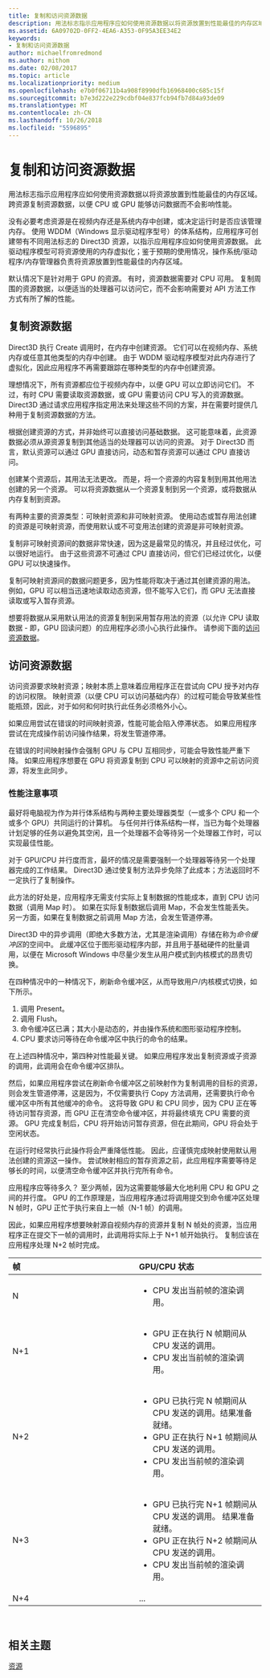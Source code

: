 ```yaml
---
title: 复制和访问资源数据
description: 用法标志指示应用程序应如何使用资源数据以将资源放置到性能最佳的内存区域。 跨资源复制资源数据，以便 CPU 或 GPU 能够访问数据而不会影响性能。
ms.assetid: 6A09702D-0FF2-4EA6-A353-0F95A3EE34E2
keywords:
- 复制和访问资源数据
author: michaelfromredmond
ms.author: mithom
ms.date: 02/08/2017
ms.topic: article
ms.localizationpriority: medium
ms.openlocfilehash: e7b0f06711b4a908f8990dfb16968400c685c15f
ms.sourcegitcommit: b7e3d222e229cdbf04e837fcb94fb7d84a93de09
ms.translationtype: MT
ms.contentlocale: zh-CN
ms.lasthandoff: 10/26/2018
ms.locfileid: "5596895"
---
```

# <a name="copying-and-accessing-resource-data"></a>复制和访问资源数据


用法标志指示应用程序应如何使用资源数据以将资源放置到性能最佳的内存区域。 跨资源复制资源数据，以便 CPU 或 GPU 能够访问数据而不会影响性能。

没有必要考虑资源是在视频内存还是系统内存中创建，或决定运行时是否应该管理内存。 使用 WDDM（Windows 显示驱动程序型号）的体系结构，应用程序可创建带有不同用法标志的 Direct3D 资源，以指示应用程序应如何使用资源数据。 此驱动程序模型可将资源使用的内存虚拟化；鉴于预期的使用情况，操作系统/驱动程序/内存管理器负责将资源放置到性能最佳的内存区域。

默认情况下是针对用于 GPU 的资源。 有时，资源数据需要对 CPU 可用。 复制周围的资源数据，以便适当的处理器可以访问它，而不会影响需要对 API 方法工作方式有所了解的性能。

## <a name="span-idcopyingspanspan-idcopyingspanspan-idcopyingspancopying-resource-data"></a><span id="Copying"></span><span id="copying"></span><span id="COPYING"></span>复制资源数据


Direct3D 执行 Create 调用时，在内存中创建资源。 它们可以在视频内存、系统内存或任意其他类型的内存中创建。 由于 WDDM 驱动程序模型对此内存进行了虚拟化，因此应用程序不再需要跟踪在哪种类型的内存中创建资源。

理想情况下，所有资源都应位于视频内存中，以便 GPU 可以立即访问它们。 不过，有时 CPU 需要读取资源数据，或 GPU 需要访问 CPU 写入的资源数据。 Direct3D 通过请求应用程序指定用法来处理这些不同的方案，并在需要时提供几种用于复制资源数据的方法。

根据创建资源的方式，并非始终可以直接访问基础数据。 这可能意味着，此资源数据必须从源资源复制到其他适当的处理器可以访问的资源。 对于 Direct3D 而言，默认资源可以通过 GPU 直接访问，动态和暂存资源可以通过 CPU 直接访问。

创建某个资源后，其用法无法更改。 而是，将一个资源的内容复制到用其他用法创建的另一个资源。 可以将资源数据从一个资源复制到另一个资源，或将数据从内存复制到资源。

有两种主要的资源类型：可映射资源和非可映射资源。 使用动态或暂存用法创建的资源是可映射资源，而使用默认或不可变用法创建的资源是非可映射资源。

复制非可映射资源间的数据非常快速，因为这是最常见的情况，并且经过优化，可以很好地运行。 由于这些资源不可通过 CPU 直接访问，但它们已经过优化，以便 GPU 可以快速操作。

复制可映射资源间的数据问题更多，因为性能将取决于通过其创建资源的用法。 例如，GPU 可以相当迅速地读取动态资源，但不能写入它们，而 GPU 无法直接读取或写入暂存资源。

想要将数据从采用默认用法的资源复制到采用暂存用法的资源（以允许 CPU 读取数据 - 即，GPU 回读问题）的应用程序必须小心执行此操作。 请参阅下面的[访问资源数据](#accessing)。

## <a name="span-idaccessingspanspan-idaccessingspanspan-idaccessingspanaccessing-resource-data"></a><span id="Accessing"></span><span id="accessing"></span><span id="ACCESSING"></span>访问资源数据


访问资源要求映射资源；映射本质上意味着应用程序正在尝试向 CPU 授予对内存的访问权限。 映射资源（以便 CPU 可以访问基础内存）的过程可能会导致某些性能瓶颈，因此，对于如何和何时执行此任务必须格外小心。

如果应用尝试在错误的时间映射资源，性能可能会陷入停滞状态。 如果应用程序尝试在完成操作前访问操作结果，将发生管道停滞。

在错误的时间映射操作会强制 GPU 与 CPU 互相同步，可能会导致性能严重下降。 如果应用程序想要在 GPU 将资源复制到 CPU 可以映射的资源中之前访问资源，将发生此同步。

### <a name="span-idperformanceconsiderationsspanspan-idperformanceconsiderationsspanspan-idperformanceconsiderationsspanperformance-considerations"></a><span id="Performance_Considerations"></span><span id="performance_considerations"></span><span id="PERFORMANCE_CONSIDERATIONS"></span>性能注意事项

最好将电脑视为作为并行体系结构与两种主要处理器类型（一或多个 CPU 和一个或多个 GPU）共同运行的计算机。 与任何并行体系结构一样，当已为每个处理器计划足够的任务以避免其空闲，且一个处理器不会等待另一个处理器工作时，可以实现最佳性能。

对于 GPU/CPU 并行度而言，最坏的情况是需要强制一个处理器等待另一个处理器完成的工作结果。 Direct3D 通过使复制方法异步免除了此成本；方法返回时不一定执行了复制操作。

此方法的好处是，应用程序无需支付实际上复制数据的性能成本，直到 CPU 访问数据（调用 Map 时）。 如果在实际复制数据后调用 Map，不会发生性能丢失。 另一方面，如果在复制数据之前调用 Map 方法，会发生管道停滞。

Direct3D 中的异步调用（即绝大多数方法，尤其是渲染调用）存储在称为*命令缓冲区*的空间中。 此缓冲区位于图形驱动程序内部，并且用于基础硬件的批量调用，以便在 Microsoft Windows 中尽量少发生从用户模式到内核模式的昂贵切换。

在四种情况中的一种情况下，刷新命令缓冲区，从而导致用户/内核模式切换，如下所示。

1.  调用 Present。
2.  调用 Flush。
3.  命令缓冲区已满；其大小是动态的，并由操作系统和图形驱动程序控制。
4.  CPU 要求访问等待在命令缓冲区中执行的命令的结果。

在上述四种情况中，第四种对性能最关键。 如果应用程序发出复制资源或子资源的调用，此调用会在命令缓冲区排队。

然后，如果应用程序尝试在刷新命令缓冲区之前映射作为复制调用的目标的资源，则会发生管道停滞，这是因为，不仅需要执行 Copy 方法调用，还需要执行命令缓冲区中所有其他缓冲的命令。 这将导致 GPU 和 CPU 同步，因为 CPU 正在等待访问暂存资源，而 GPU 正在清空命令缓冲区，并将最终填充 CPU 需要的资源。 GPU 完成复制后，CPU 将开始访问暂存资源，但在此期间，GPU 将会处于空闲状态。

在运行时经常执行此操作将会严重降低性能。 因此，应谨慎完成映射使用默认用法创建的资源这一操作。 尝试映射相应的暂存资源之前，此应用程序需要等待足够长的时间，以便清空命令缓冲区并执行完所有命令。

应用程序应等待多久？ 至少两帧，因为这需要能够最大化地利用 CPU 和 GPU 之间的并行度。 GPU 的工作原理是，当应用程序通过将调用提交到命令缓冲区处理 N 帧时，GPU 正忙于执行来自上一帧（N-1 帧）的调用。

因此，如果应用程序想要映射源自视频内存的资源并复制 N 帧处的资源，当应用程序正在提交下一帧的调用时，此调用将实际上于 N+1 帧开始执行。 复制应该在应用程序处理 N+2 帧时完成。

<table>
<colgroup>
<col width="50%" />
<col width="50%" />
</colgroup>
<thead>
<tr class="header">
<th align="left">帧</th>
<th align="left">GPU/CPU 状态</th>
</tr>
</thead>
<tbody>
<tr class="odd">
<td align="left">N</td>
<td align="left"><ul>
<li>CPU 发出当前帧的渲染调用。</li>
</ul></td>
</tr>
<tr class="even">
<td align="left">N+1</td>
<td align="left"><ul>
<li>GPU 正在执行 N 帧期间从 CPU 发送的调用。</li>
<li>CPU 发出当前帧的渲染调用。</li>
</ul></td>
</tr>
<tr class="odd">
<td align="left">N+2</td>
<td align="left"><ul>
<li>GPU 已执行完 N 帧期间从 CPU 发送的调用。结果准备就绪。</li>
<li>GPU 正在执行 N+1 帧期间从 CPU 发送的调用。</li>
<li>CPU 发出当前帧的渲染调用。</li>
</ul></td>
</tr>
<tr class="even">
<td align="left">N+3</td>
<td align="left"><ul>
<li>GPU 已执行完 N+1 帧期间从 CPU 发送的调用。 结果准备就绪。</li>
<li>GPU 正在执行 N+2 帧期间从 CPU 发送的调用。</li>
<li>CPU 发出当前帧的渲染调用。</li>
</ul></td>
</tr>
<tr class="odd">
<td align="left">N+4</td>
<td align="left">...</td>
</tr>
</tbody>
</table>

 

## <a name="span-idrelated-topicsspanrelated-topics"></a><span id="related-topics"></span>相关主题


[资源](resources.md)

 

 




